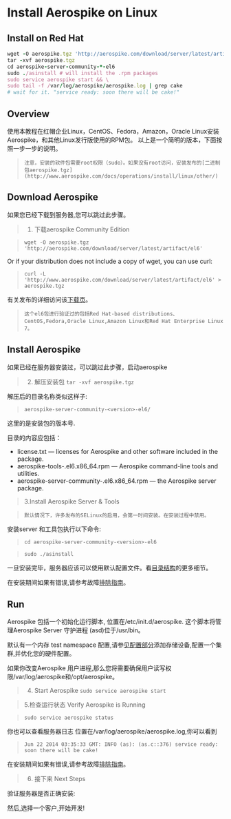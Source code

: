 # Install Aerospike on Linux


## Install on Red Hat


```ruby
wget -O aerospike.tgz 'http://aerospike.com/download/server/latest/artifact/el6'
tar -xvf aerospike.tgz
cd aerospike-server-community-*-el6
sudo ./asinstall # will install the .rpm packages
sudo service aerospike start && \
sudo tail -f /var/log/aerospike/aerospike.log | grep cake
# wait for it. "service ready: soon there will be cake!"
```

## Overview

使用本教程在红帽企业Linux，CentOS、Fedora，Amazon，Oracle Linux安装Aerospike，和其他Linux发行版使用的RPM包。
以上是一个简明的版本，下面按照一步一步的说明。


>```注意，安装的软件包需要root权限（sudo）。如果没有root访问，安装发布的[二进制包aerospike.tgz](http://www.aerospike.com/docs/operations/install/linux/other/)```

## Download Aerospike

如果您已经下载到服务器,您可以跳过此步骤。

>1. 下载aerospike  Community Edition

>```wget -O aerospike.tgz 'http://aerospike.com/download/server/latest/artifact/el6'```

Or if your distribution does not include a copy of wget, you can use curl:

>```curl -L 'http://www.aerospike.com/download/server/latest/artifact/el6' > aerospike.tgz```

有关发布的详细访问该[下载页](http://www.aerospike.com/download)。


>```这个el6包进行验证过的包括Red Hat-based distributions、CentOS,Fedora,Oracle Linux,Amazon Linux和Red Hat Enterprise Linux 7。```

## Install Aerospike
如果已经在服务器安装过，可以跳过此步骤，启动aerospike

>2. 解压安装包
>```tar -xvf aerospike.tgz```

解压后的目录名称类似这样子:
>```aerospike-server-community-<version>-el6/```

这里的<version>是安装包的版本号.

目录的内容应包括：

* license.txt — licenses for Aerospike and other software included in the package.
* aerospike-tools-<version>.el6.x86_64.rpm — Aerospike command-line tools and utilities.
* aerospike-server-community-<version>.el6.x86_64.rpm — the Aerospike server package.

>3.Install Aerospike Server & Tools

>```默认情况下，许多发布的SELinux的启用，会第一时间安装。在安装过程中禁用。```

安装server 和工具包执行以下命令:

>```cd aerospike-server-community-<version>-el6```

>```sudo ./asinstall```

一旦安装完毕，服务器应该可以使用默认配置文件。看[目录结构](http://www.aerospike.com/docs/operations/manage/aerospike/directory_structure.html)的更多细节。


在安装期间如果有错误,请参考故障[排除指南](http://www.aerospike.com/docs/operations/troubleshoot/install/)。


## Run
Aerospike 包括一个初始化运行脚本, 位置在/etc/init.d/aerospike. 这个脚本将管理Aerospike Server 守护进程 (asd)位于/usr/bin。

默认有一个内存 test namespace 配置,请参[见配置部分](http://www.aerospike.com/docs/operations/configure/)添加存储设备,配置一个集群,并优化您的硬件配置。

如果你改变Aerospike 用户进程,那么您将需要确保用户读写权限/var/log/aerospike和/opt/aerospike。


>4. Start Aerospike
>```sudo service aerospike start```

>5.检查运行状态 Verify Aerospike is Running

>```sudo service aerospike status```

你也可以查看服务器日志 位置在/var/log/aerospike/aerospike.log,你可以看到
>```Jun 22 2014 03:35:33 GMT: INFO (as): (as.c::376) service ready: soon there will be cake!```

在安装期间如果有错误,请参考故障[排除指南](http://www.aerospike.com/docs/operations/troubleshoot/install/)。



>6. 接下来 Next Steps

验证服务器是否正确安装:

然后,选择一个客户,开始开发!



